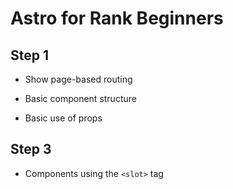 # Astro for Rank Beginners

## Step 1

* Show page-based routing


* Basic component structure
* Basic use of props

## Step 3

* Components using the `<slot>` tag